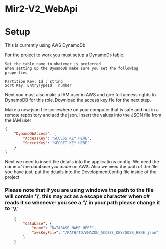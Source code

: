# Mir2-V2_WebApi

# Setup

  This is currently using AWS DynamoDb

  For the project to work you must setup a DynamoDb table.

    Set the table name to whatever is preferred
    When setting up the DynamoDb make sure you set the following properties
    
    Partition Key: Id : string
    Sort Key: EntryTypeId : number
  
Next you must also make a IAM user in AWS and give full access rights to DynamoDB for this role.
Download the access key file for the next step.
    
Make a new json file somewhere on your computer that is safe and not in a remote repository and add the json. Insert the values into the JSON file from the IAM user
```json
{
    "DynamoDbAccess": {
        "AccessKey": "ACCESS KEY HERE",
        "SecretKey": "SECRET KEY HERE"
    }
}
```
Next we need to insert the details into the applications config. We need the name of the database you made on AWS.
Also we need the path of the file you have just, put the details into the DevelopmentConfig file inside of the project

### Please note that if you are using windows the path to the file will contain '\\', this may act as a escape character when c# reads it so whenever you see a '\\' in your path please change it to '\\\\'
  
```json
    {
        "database": {
            "name": "DATABASE NAME HERE",
            "awsKeyFile": "/PATH/TO/AMAZON_ACCESS_KEY/GOES_HERE.json"
        }
    }

```
